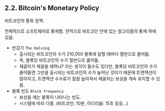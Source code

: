 ## 2.2. Bitcoin's Monetary Policy

비트코인의 통화 정책.

전체적으로 소프트웨어로 통제함. 전적으로 비트코인 안에 있는 알고리즘의 통제 하에 있음.

- 반감기 `The Halving`
  - 출시되는 비트코인의 수가 210,000 블록에 달할 때마다 절반으로 줄어듦.
  - 즉, 블록당 비트코인의 수가 절반으로 줄어듦.
  - 채굴자가 채굴을 왜하냐? 라는 생각이 들수도 있다만, 블록당 비트코인의 수가 줄어들면 그만큼 출시되는 비트코인의 수가 늘어난 것이기 때문에 트랜잭션이 많아지고, 트랜잭션 수수료가 점점 높아져서 채굴자는 보상을 계속 유지할 수 있음.
- 블록 빈도 `Block Frequency`
  - 보상을 깨는 블록이 나타나는 빈도.
  - 시스템에 따라 다름. (비트코인: 10분, 이더리움: 15초 등등...)